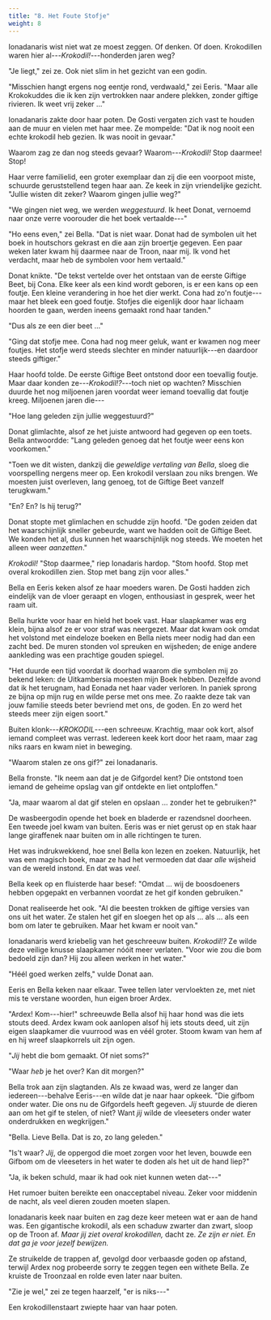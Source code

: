 ```yaml
---
title: "8. Het Foute Stofje"
weight: 8
---
```


Ionadanaris wist niet wat ze moest zeggen. Of denken. Of doen. Krokodillen waren hier al---_Krokodil!_---honderden jaren weg?

"Je liegt," zei ze. Ook niet slim in het gezicht van een godin.

"Misschien hangt ergens nog eentje rond, verdwaald," zei Eeris. "Maar alle Krokokuddes die ik ken zijn vertrokken naar andere plekken, zonder giftige rivieren. Ik weet vrij zeker ..."

Ionadanaris zakte door haar poten. De Gosti vergaten zich vast te houden aan de muur en vielen met haar mee. Ze mompelde: "Dat ik nog nooit een echte krokodil heb gezien. Ik was nooit in gevaar."

Waarom zag ze dan nog steeds gevaar? Waarom---_Krokodil!_ Stop daarmee! Stop!

Haar verre familielid, een groter exemplaar dan zij die een voorpoot miste, schuurde geruststellend tegen haar aan. Ze keek in zijn vriendelijke gezicht. "Jullie wisten dit zeker? Waarom gingen jullie weg?"

"We gingen niet weg, we werden _weggestuurd_. Ik heet Donat, vernoemd naar onze verre voorouder die het boek vertaalde---"

"Ho eens even," zei Bella. "Dat is niet waar. Donat had de symbolen uit het boek in houtschors gekrast en die aan zijn broertje gegeven. Een paar weken later kwam hij daarmee naar de Troon, naar mij. Ik vond het verdacht, maar heb de symbolen voor hem vertaald."

Donat knikte. "De tekst vertelde over het ontstaan van de eerste Giftige Beet, bij Cona. Elke keer als een kind wordt geboren, is er een kans op een foutje. Een kleine verandering in hoe het dier werkt. Cona had zo'n foutje---maar het bleek een goed foutje. Stofjes die eigenlijk door haar lichaam hoorden te gaan, werden ineens gemaakt rond haar tanden."

"Dus als ze een dier beet ..."

"Ging dat stofje mee. Cona had nog meer geluk, want er kwamen nog meer foutjes. Het stofje werd steeds slechter en minder natuurlijk---en daardoor steeds giftiger."

Haar hoofd tolde. De eerste Giftige Beet ontstond door een toevallig foutje. Maar daar konden ze---_Krokodil!?_---toch niet op wachten? Misschien duurde het nog miljoenen jaren voordat weer iemand toevallig dat foutje kreeg. Miljoenen jaren die---

"Hoe lang geleden zijn jullie weggestuurd?"

Donat glimlachte, alsof ze het juiste antwoord had gegeven op een toets. Bella antwoordde: "Lang geleden genoeg dat het foutje weer eens kon voorkomen."

"Toen we dit wisten, dankzij die _geweldige vertaling van Bella_, sloeg die voorspelling nergens meer op. Een krokodil verslaan zou niks brengen. We moesten juist overleven, lang genoeg, tot de Giftige Beet vanzelf terugkwam."

"En? En? Is hij terug?"

Donat stopte met glimlachen en schudde zijn hoofd. "De goden zeiden dat het waarschijnlijk sneller gebeurde, want we hadden ooit de Giftige Beet. We konden het al, dus kunnen het waarschijnlijk nog steeds. We moeten het alleen weer _aanzetten_."

_Krokodil!_ "Stop daarmee," riep Ionadaris hardop. "Stom hoofd. Stop met overal krokodillen zien. Stop met bang zijn voor alles."

Bella en Eeris keken alsof ze haar moeders waren. De Gosti hadden zich eindelijk van de vloer geraapt en vlogen, enthousiast in gesprek, weer het raam uit.

Bella hurkte voor haar en hield het boek vast. Haar slaapkamer was erg klein, bijna alsof ze er voor straf was neergezet. Maar dat kwam ook omdat het volstond met eindeloze boeken en Bella niets meer nodig had dan een zacht bed. De muren stonden vol spreuken en wijsheden; de enige andere aankleding was een prachtige gouden spiegel. 

"Het duurde een tijd voordat ik doorhad waarom die symbolen mij zo bekend leken: de Uitkambersia moesten mijn Boek hebben. Dezelfde avond dat ik het terugnam, had Eonada net haar vader verloren. In paniek sprong ze bijna op mijn rug en wilde perse met ons mee. Zo raakte deze tak van jouw familie steeds beter bevriend met ons, de goden. En zo werd het steeds meer zijn eigen soort."

Buiten klonk---_KROKODIL_---een schreeuw. Krachtig, maar ook kort, alsof iemand compleet was verrast. Iedereen keek kort door het raam, maar zag niks raars en kwam niet in beweging.

"Waarom stalen ze ons gif?" zei Ionadanaris.

Bella fronste. "Ik neem aan dat je de Gifgordel kent? Die ontstond toen iemand de geheime opslag van gif ontdekte en liet ontploffen."

"Ja, maar waarom al dat gif stelen en opslaan ... zonder het te gebruiken?"

De wasbeergodin opende het boek en bladerde er razendsnel doorheen. Een tweede joel kwam van buiten. Eeris was er niet gerust op en stak haar lange giraffenek naar buiten om in alle richtingen te turen.

Het was indrukwekkend, hoe snel Bella kon lezen en zoeken. Natuurlijk, het was een magisch boek, maar ze had het vermoeden dat daar _alle_ wijsheid van de wereld instond. En dat was _veel_. 

Bella keek op en fluisterde haar besef: "Omdat ... wij de boosdoeners hebben opgepakt en verbannen voordat ze het gif konden gebruiken."

Donat realiseerde het ook. "Al die beesten trokken de giftige versies van ons uit het water. Ze stalen het gif en sloegen het op als ... als ... als een bom om later te gebruiken. Maar het kwam er nooit van."

Ionadanaris werd kriebelig van het geschreeuw buiten. _Krokodil!?_ Ze wilde deze veilige knusse slaapkamer nóóit meer verlaten. "Voor wie zou die bom bedoeld zijn dan? Hij zou alleen werken in het water."

"Héél goed werken zelfs," vulde Donat aan.

Eeris en Bella keken naar elkaar. Twee tellen later vervloekten ze, met niet mis te verstane woorden, hun eigen broer Ardex. 

"Ardex! Kom---hier!" schreeuwde Bella alsof hij haar hond was die iets stouts deed. Ardex kwam ook aanlopen alsof hij iets stouts deed, uit zijn eigen slaapkamer die vuurrood was en véél groter. Stoom kwam van hem af en hij wreef slaapkorrels uit zijn ogen.

"_Jij_ hebt die bom gemaakt. Of niet soms?"

"Waar _heb_ je het over? Kan dit morgen?"

Bella trok aan zijn slagtanden. Als ze kwaad was, werd ze langer dan iedereen---behalve Eeris---en wilde dat je naar haar opkeek. "Die gifbom onder water. Die ons nu de Gifgordels heeft gegeven. _Jij_ stuurde de dieren aan om het gif te stelen, of niet? Want _jij_ wilde de vleeseters onder water onderdrukken en wegkrijgen."

"Bella. Lieve Bella. Dat is zo, zo lang geleden."

"Is't waar? _Jij_, de oppergod die moet zorgen voor het leven, bouwde een Gifbom om de vleeseters in het water te doden als het uit de hand liep?"

"Ja, ik beken schuld, maar ik had ook niet kunnen weten dat---"

Het rumoer buiten bereikte een onacceptabel niveau. Zeker voor middenin de nacht, als veel dieren zouden moeten slapen.

Ionadanaris keek naar buiten en zag deze keer meteen wat er aan de hand was. Een gigantische krokodil, als een schaduw zwarter dan zwart, sloop op de Troon af. _Maar jij ziet overal krokodillen,_ dacht ze. _Ze zijn er niet. En dat ga je voor jezelf bewijzen._

Ze struikelde de trappen af, gevolgd door verbaasde goden op afstand, terwijl Ardex nog probeerde sorry te zeggen tegen een withete Bella. Ze kruiste de Troonzaal en rolde even later naar buiten.

"Zie je wel," zei ze tegen haarzelf, "er is niks---"

Een krokodillenstaart zwiepte haar van haar poten.